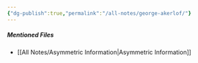 ```yaml
---
{"dg-publish":true,"permalink":"/all-notes/george-akerlof/"}
---
```



##### Mentioned Files
- [[All Notes/Asymmetric Information\|Asymmetric Information]]


